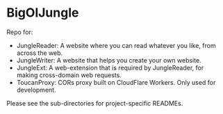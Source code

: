 # BigOlJungle

Repo for:

- JungleReader: A website where you can read whatever you like, from across the web.
- JungleWriter: A website that helps you create your own website.
- JungleExt: A web-extension that is required by JungleReader, for making cross-domain web requests.
- ToucanProxy: CORs proxy built on CloudFlare Workers. Only used for development.

Please see the sub-directories for project-specific READMEs.

